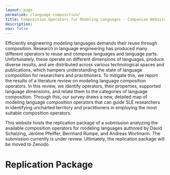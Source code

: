 ```yaml
---
layout: page
permalink: /language-composition/
title: Composition Operators for Modeling Languages - Companion Website
description: 
nav: false
---
```


Efficiently engineering modeling languages demands their reuse through composition. Research in language engineering has produced many different operators to reuse and compose languages and language parts. Unfortunately, these operate on different dimensions of languages, produce diverse results, and are distributed across various technological spaces and publications, which hampers understanding the state of language composition for researchers and practitioners. To mitigate this, we report the results of a literature review on modeling language composition operators. In this review, we identify operators, their properties, supported language dimensions, and relate them to the categories of language composition. Through this, our survey draws a new, detailed map of modeling language composition operators that can guide SLE researchers in identifying uncharted territory and practitioners in employing the most suitable composition operators.

This website hosts the replication package of a submission analyzing the available composition operators for modeling languages authored by David Schalzing, Jérôme Pfeiffer, Bernhard Rumpe, and Andreas Wortmann. The submission currently is under review. Ultimately, the replication package will be moved to Zenodo.

# Replication Package